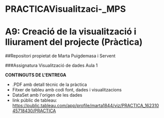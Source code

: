 
# PRACTICAVisualitzaci-_MPS

# A9: Creació de la visualització i lliurament del projecte (Pràctica)

##Repositori propietat de Marta Puigdemasa i Servent

###Assignatura Visualització de dades Aula 1



**CONTINGUTS DE L'ENTREGA**

* .PDF amb detall tècnic de la pràctica
* Fitxer de tableu amb codi font, dades i visualitzacions
* DataSet amb l'origen de les dades
* link públic de tableau: https://public.tableau.com/app/profile/marta1844/viz/PRACTICA_16231045718430/PRACTICA
